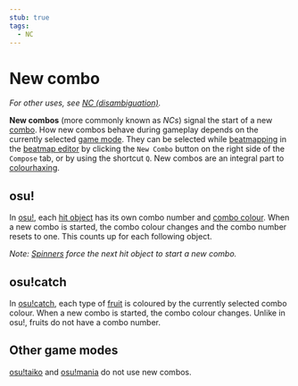 ```yaml
---
stub: true
tags:
  - NC
---
```


# New combo

*For other uses, see [NC (disambiguation)](/wiki/Disambiguation/NC).*

**New combos** (more commonly known as *NCs*) signal the start of a new [combo](/wiki/Beatmapping/Combo). How new combos behave during gameplay depends on the currently selected [game mode](/wiki/Game_mode). They can be selected while [beatmapping](/wiki/Beatmapping) in the [beatmap editor](/wiki/Client/Beatmap_editor) by clicking the `New Combo` button on the right side of the `Compose` tab, or by using the shortcut `Q`. New combos are an integral part to [colourhaxing](/wiki/Beatmapping/Colourhaxing).

## osu!

In [osu!](/wiki/Game_mode/osu!), each [hit object](/wiki/Hit_object) has its own combo number and [combo colour](/wiki/Beatmapping/Combo_colour). When a new combo is started, the combo colour changes and the combo number resets to one. This counts up for each following object.

*Note: [Spinners](/wiki/Gameplay/Hit_object/Spinner) force the next hit object to start a new combo.*

## osu!catch

In [osu!catch](/wiki/Game_mode/osu!catch), each type of [fruit](/wiki/Gameplay/Hit_object/Fruit) is coloured by the currently selected combo colour. When a new combo is started, the combo colour changes. Unlike in osu!, fruits do not have a combo number.

## Other game modes

[osu!taiko](/wiki/Game_mode/osu!taiko) and [osu!mania](/wiki/Game_mode/osu!mania) do not use new combos.
